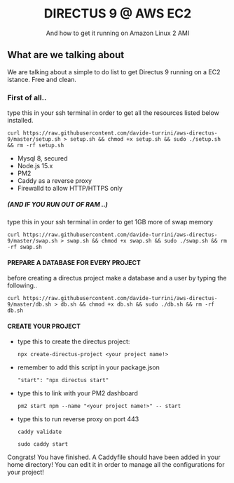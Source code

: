 <h1 align="center">DIRECTUS 9 @ AWS EC2</h1>
<p align="center">And how to get it running on Amazon Linux 2 AMI</p>

## What are we talking about
We are talking about a simple to do list to get Directus 9 running on a EC2 istance. Free and clean.

### First of all..

type this in your ssh terminal in order to get all the 
resources listed below installed.

```
curl https://raw.githubusercontent.com/davide-turrini/aws-directus-9/master/setup.sh > setup.sh && chmod +x setup.sh && sudo ./setup.sh && rm -rf setup.sh
```


 - Mysql 8, secured
 - Node.js 15.x
 - PM2
 - Caddy as a reverse proxy
 - Firewalld to allow HTTP/HTTPS only


##### (AND IF YOU RUN OUT OF RAM ..)

type this in your ssh terminal in order to get 1GB more of swap memory

```
curl https://raw.githubusercontent.com/davide-turrini/aws-directus-9/master/swap.sh > swap.sh && chmod +x swap.sh && sudo ./swap.sh && rm -rf swap.sh
```

#### PREPARE A DATABASE FOR EVERY PROJECT

before creating a directus project make a database and a user by typing the following.. 
```
curl https://raw.githubusercontent.com/davide-turrini/aws-directus-9/master/db.sh > db.sh && chmod +x db.sh && sudo ./db.sh && rm -rf db.sh
```

#### CREATE YOUR PROJECT

- type this to create the directus project: 
    
    ```
    npx create-directus-project <your project name!>
    ```

- remember to add this script in your package.json

    ```
    "start": "npx directus start"
    ```

- type this to link with your PM2 dashboard
    
    ```
    pm2 start npm --name "<your project name!>" -- start
    ```

- type this to run reverse proxy on port 443

    ```
    caddy validate

    sudo caddy start
    ```
  
Congrats! You have finished. A Caddyfile should have been added in your home directory!
You can edit it in order to manage all the configurations for your project!
